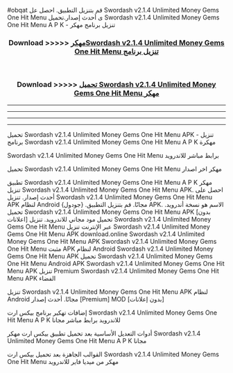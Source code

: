 #obqat قم بتنزيل التطبيق. احصل عل Swordash v2.1.4 Unlimited Money Gems One Hit Menu  ى أحدث إصدار.تحميل Swordash v2.1.4 Unlimited Money Gems One Hit Menu  A P K - تنزيل برنامج مهكر



<div align="center">
<h3>Download >>>>> <a href="https://ar-sites.web.app/?ar= Swordash v2.1.4 Unlimited Money Gems One Hit Menu ">مهكرSwordash v2.1.4 Unlimited Money Gems One Hit Menu  تنزيل برنامج</a></h3><br>

<h3>Download >>>>> <a href="https://ar-sites.web.app/?ar= Swordash v2.1.4 Unlimited Money Gems One Hit Menu ">تحميل Swordash v2.1.4 Unlimited Money Gems One Hit Menu  مهكر</a></h3>
</div>


----------------------------------------------------------

----------------------------------------------------------

----------------------------------------------------------

----------------------------------------------------------


تحميل Swordash v2.1.4 Unlimited Money Gems One Hit Menu  APK - تنزيل برنامج Swordash v2.1.4 Unlimited Money Gems One Hit Menu  A P K مهكرة

Swordash v2.1.4 Unlimited Money Gems One Hit Menu  برابط مباشر للاندرويد

تحميل Swordash v2.1.4 Unlimited Money Gems One Hit Menu  مهكر اخر اصدار

تطبيق Swordash v2.1.4 Unlimited Money Gems One Hit Menu  A P K مهكر
تنزيل Swordash v2.1.4 Unlimited Money Gems One Hit Menu  APK. احصل على أحدث إصدار.
تنزيل Swordash v2.1.4 Unlimited Money Gems One Hit Menu  APK لنظام Android مجانًا.
قم بتنزيل التطبيق. {جودول} APK. الاسم هو نسخة أندرويد.
تحميل Swordash v2.1.4 Unlimited Money Gems One Hit Menu  APK [بدون اعلانات]
تحميل مود مجاني للاندرويد.
تنزيل Swordash v2.1.4 Unlimited Money Gems One Hit Menu  عبر الإنترنت
تنزيل Swordash v2.1.4 Unlimited Money Gems One Hit Menu  APK
download.online Swordash v2.1.4 Unlimited Money Gems One Hit Menu  APK
Swordash v2.1.4 Unlimited Money Gems One Hit Menu  مثبت APK لنظام Android
Swordash v2.1.4 Unlimited Money Gems One Hit Menu  APK
تحميل Swordash v2.1.4 Unlimited Money Gems One Hit Menu  Android APK
Swordash v2.1.4 Unlimited Money Gems One Hit Menu  APK تنزيل Premium
Swordash v2.1.4 Unlimited Money Gems One Hit Menu  APK الفضاء

تنزيل Swordash v2.1.4 Unlimited Money Gems One Hit Menu  APK لنظام Android مجانًا. أحدث إصدار [Premium] MOD [بدون إعلانات]

إضافات تهكير برنامج بيكس ارت Swordash v2.1.4 Unlimited Money Gems One Hit Menu  A P K للاندرويد برابط مباشر مجانا

أدوات التعديل الأساسية بعد تحميل تطبيق بيكس ارت مهكر Swordash v2.1.4 Unlimited Money Gems One Hit Menu  A P K مجانا

القوالب الجاهزة بعد تحميل بيكس ارت Swordash v2.1.4 Unlimited Money Gems One Hit Menu  مهكر من ميديا فاير للاندرويد



